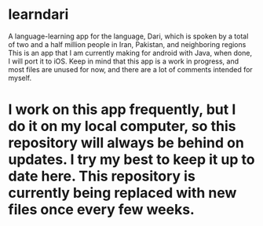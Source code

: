 # learndari
A language-learning app for the language, Dari, which is spoken by a total of two and a half million people in Iran, Pakistan, and neighboring regions
This is an app that I am currently making for android with Java, when done, I will port it to iOS. Keep in mind that this app is a work in progress, and most files are unused for now, and there are a lot of comments intended for myself. 

# I work on this app frequently, but I do it on my local computer, so this repository will always be behind on updates. I try my best to keep it up to date here. This repository is currently being replaced with new files once every few weeks.
